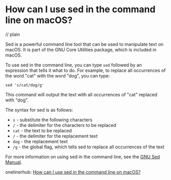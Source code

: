 # How can I use sed in the command line on macOS?
// plain

Sed is a powerful command line tool that can be used to manipulate text on macOS. It is part of the GNU Core Utilities package, which is included in macOS.

To use sed in the command line, you can type `sed` followed by an expression that tells it what to do. For example, to replace all occurrences of the word "cat" with the word "dog", you can type:
```
sed 's/cat/dog/g'
```
This command will output the text with all occurrences of "cat" replaced with "dog".

The syntax for sed is as follows:
* `s` - substitute the following characters
* `/` - the delimiter for the characters to be replaced
* `cat` - the text to be replaced
* `/` - the delimiter for the replacement text
* `dog` - the replacement text
* `/g` - the global flag, which tells sed to replace all occurrences of the text

For more information on using sed in the command line, see the [GNU Sed Manual](https://www.gnu.org/software/sed/manual/sed.html).

onelinerhub: [How can I use sed in the command line on macOS?](https://onelinerhub.com/cli-sed/how-can-i-use-sed-in-the-command-line-on-macos)